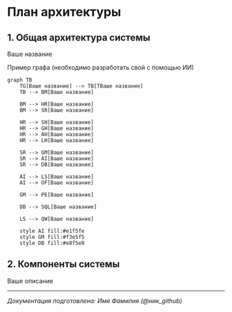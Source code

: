 # План архитектуры

## 1. Общая архитектура системы

Ваше название


Пример графа (необходимо разработать свой с помощью ИИ)
```mermaid
graph TB
    TG[Ваше название] --> TB[TВаше название]
    TB --> BM[Ваше название]
    
    BM --> HR[Ваше название]
    BM --> SR[Ваше название]
    
    HR --> SH[Ваше название]
    HR --> GH[Ваше название]
    HR --> AH[Ваше название]
    HR --> LH[Ваше название]
    
    SR --> GM[Ваше название]
    SR --> AI[Ваше название]
    SR --> DB[Ваше название]
    
    AI --> LS[Ваше название]
    AI --> OF[Ваше название]
    
    GM --> PE[Ваше название]
    
    DB --> SQL[Ваше название]
    
    LS --> QW[Ваше название]
    
    style AI fill:#e1f5fe
    style GM fill:#f3e5f5
    style DB fill:#e8f5e8
```

## 2. Компоненты системы

Ваше описание

---

*Документация подготовлена: Имя Фамилия (@ник_github)*
